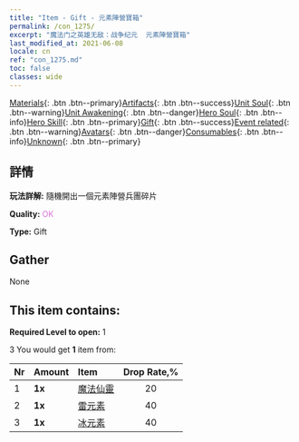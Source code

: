```yaml
---
title: "Item - Gift - 元素陣營寶箱"
permalink: /con_1275/
excerpt: "魔法门之英雄无敌：战争纪元  元素陣營寶箱"
last_modified_at: 2021-06-08
locale: cn
ref: "con_1275.md"
toc: false
classes: wide
---
```

 [Materials](/ItemsCN/){: .btn .btn--primary}[Artifacts](/ItemsCN/Artifacts/){: .btn .btn--success}[Unit Soul](/ItemsCN/UnitSoul/){: .btn .btn--warning}[Unit Awakening](/ItemsCN/UnitAwakening/){: .btn .btn--danger}[Hero Soul](/ItemsCN/HeroSoul/){: .btn .btn--info}[Hero Skill](/ItemsCN/HeroSkill/){: .btn .btn--primary}[Gift](/ItemsCN/Gift/){: .btn .btn--success}[Event related](/ItemsCN/Events/){: .btn .btn--warning}[Avatars](/ItemsCN/Avatars/){: .btn .btn--danger}[Consumables](/ItemsCN/Consumables/){: .btn .btn--info}[Unknown](/ItemsCN/Unknown/){: .btn .btn--primary}

## 詳情
 **玩法詳解:** 隨機開出一個元素陣營兵團碎片

 **Quality:** <span style="color: #DA70D6">OK</span>

 **Type:** Gift

## Gather

  None

## This item contains:

 **Required Level to open:** 1

 3 You would get **1** item  from:

  | Nr | Amount |     Item    | Drop Rate,% |
  |:---|:-------|:------------|:---------:|
  | 1 |  **1x** | [魔法仙靈](/cn/Items/unt_262/) | 20 | 
  | 2 |  **1x** | [雷元素](/cn/Items/unt_263/) | 40 | 
  | 3 |  **1x** | [冰元素](/cn/Items/unt_264/) | 40 | 
